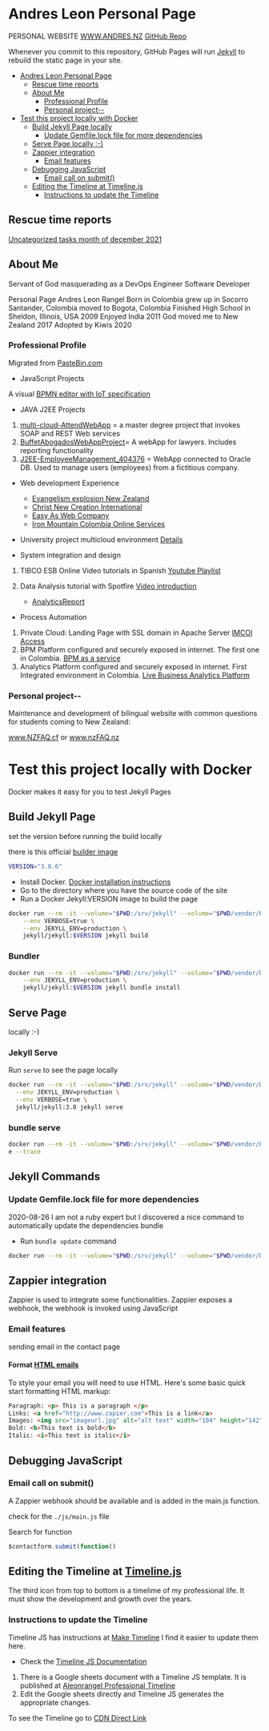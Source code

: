 # Andres Leon Personal Page

PERSONAL WEBSITE [WWW.ANDRES.NZ](http://www.andres.nz)
[GitHub Repo](https://github.com/aleon1220/aleon1220.github.io)

Whenever you commit to this repository, GitHub Pages will run [Jekyll](https://jekyllrb.com/) to rebuild the static page in your site.

- [Andres Leon Personal Page](#andres-leon-personal-page)
  - [Rescue time reports](#rescue-time-reports)
  - [About Me](#about-me)
    - [Professional Profile](#professional-profile)
    - [Personal project--](#personal-project--)
- [Test this project locally with Docker](#test-this-project-locally-with-docker)
  - [Build Jekyll Page locally](#build-jekyll-page-locally)
    - [Update Gemfile.lock file for more dependencies](#update-gemfilelock-file-for-more-dependencies)
  - [Serve Page locally :-)](#serve-page-locally--)
  - [Zappier integration](#zappier-integration)
    - [Email features](#email-features)
  - [Debugging JavaScript](#debugging-javascript)
    - [Email call on submit()](#email-call-on-submit)
  - [Editing the Timeline at Timeline.js](#editing-the-timeline-at-timelinejs)
    - [Instructions to update the Timeline](#instructions-to-update-the-timeline)

## Rescue time reports

[Uncategorized tasks month of december 2021](https://www.rescuetime.com/browse/overview/1/by/rank/for/the/month/of/2021-12-1/?schedule_id=7865667)

## About Me

Servant of God masquerading as a DevOps Engineer Software Developer

Personal Page Andres Leon Rangel Born in Colombia
grew up in Socorro Santander, Colombia
moved to Bogota, Colombia
Finished High School in Sheldon, Illinois, USA 2009
Enjoyed India 2011
God moved me to New Zealand 2017
Adopted by Kiwis 2020

### Professional Profile

Migrated from [PasteBin.com](https://pastebin.com/raw/K8qm2NqZ)

- JavaScript Projects

A visual [BPMN editor with IoT specification](http://andres.nz/BPMN-For-IoT-Editor/)

- JAVA J2EE Projects

1. [multi-cloud-AttendWebApp](https://github.com/aleon1220/multi-cloud-AttendWebApp) = a master degree project that invokes SOAP and REST Web services
2. [BuffetAbogadosWebAppProject](https://github.com/aleon1220/BuffetAbogadosWebAppProject)= A webApp for lawyers. Includes reporting functionality
3. [J2EE-EmployeeManagement_404376](https://github.com/aleon1220/J2EE-EmployeeManagement_404376) = WebApp connected to Oracle DB. Used to manage users (employees) from a fictitious company.

- Web development Experience

  - [Evangelism explosion New Zealand](www.ee.org.nz)
  - [Christ New Creation International](http://cncinternational.org/)
  - [Easy As Web Company](https://easyasweb.co.nz/#work)
  - [Iron Mountain Colombia Online Services](https://www.imcolonline.com/)
- University project multicloud environment [Details](https://tinyurl.com/SOA-MCLOUD)
- System integration and design

1. TIBCO ESB Online Video tutorials in Spanish [Youtube Playlist](https://www.youtube.com/playlist?list=PLYKl7T_I63IsJWCQYzJg1WFD10CoxglII)
2. Data Analysis tutorial with Spotfire [Video introduction](https://youtu.be/NkRo1r_r7OQ?list=PLYKl7T_I63IuU6nPDhm2dmuLqzYCDLRhc)

   - [AnalyticsReport](www.tinyurl.com/AleonAnalyticsReport)

- Process Automation

1. Private Cloud: Landing Page with SSL domain in Apache Server
   [IMCOl Access](https://www.imcolonline.com/)
2. BPM Platform configured and securely exposed in internet. The first one in Colombia.
   [BPM as a service](https://www.imcolonline.com/p/openspace/openspace.html)
3. Analytics Platform configured and securely exposed in internet. First Integrated environment in Colombia.
   [Live Business Analytics Platform](https://www.imcolonline.com/spotfire/)
   <!-- operador/Imco* -->

### Personal project--

Maintenance and development of bilingual website with common questions for students coming to New Zealand:

www.NZFAQ.cf or www.nzFAQ.nz

# Test this project locally with Docker

Docker makes it easy for you to test Jekyll Pages

## Build Jekyll Page

set the version before running the build locally

there is this official [builder image](https://github.com/envygeeks/jekyll-docker#readme)

```bash
VERSION="3.8.6"
```

- Install Docker. [Docker installation instructions](https://docs.docker.com/get-docker/)
- Go to the directory where you have the source code of the site
- Run a Docker Jekyll:VERSION image to build the page

```bash
docker run --rm -it --volume="$PWD:/srv/jekyll" --volume="$PWD/vendor/bundle:/usr/local/bundle" \
	--env VERBOSE=true \
	--env JEKYLL_ENV=production \
	jekyll/jekyll:$VERSION jekyll build
```

### Bundler

```bash
docker run --rm -it --volume="$PWD:/srv/jekyll" --volume="$PWD/vendor/bundle:/usr/local/bundle" \
	--env JEKYLL_ENV=production \
	jekyll/jekyll:$VERSION jekyll bundle install
```

## Serve Page

locally :-)

### Jekyll Serve

Run `serve` to see the page locally

```bash
docker run --rm -it --volume="$PWD:/srv/jekyll" --volume="$PWD/vendor/bundle:/usr/local/bundle" \
  --env JEKYLL_ENV=production \
  --env VERBOSE=true \
  jekyll/jekyll:3.8 jekyll serve
```

### bundle serve

```bash
docker run --rm -it --volume="$PWD:/srv/jekyll" --volume="$PWD/vendor/bundle:/usr/local/bundle" --env JEKYLL_ENV=production jekyll/jekyll:3.8 bundle exec jekyll serv
e --trace
```

## Jekyll Commands

### Update Gemfile.lock file for more dependencies

2020-08-26 I am not a ruby expert but I discovered a nice command to automatically update the dependencies bundle

- Run `bundle update` command

```bash
docker run --rm -it --volume="$PWD:/srv/jekyll" --volume="$PWD/vendor/bundle:/usr/local/bundle" --env JEKYLL_ENV=production jekyll/jekyll:3.8 bundle update
```

## Zappier integration

Zappier is used to integrate some functionalities. Zappier exposes a webhook, the webhook is invoked using JavaScript

### Email features

sending email in the contact page

#### Format [HTML emails](https://zapier.com/help/create/email-and-text-messages/send-emails-in-zaps#common-problems-email)

To style your email you will need to use HTML. Here's some basic quick start formatting HTML markup:

```html
Paragraph: <p> This is a paragraph </p>
Links: <a href="http://www.zapier.com">This is a link</a>
Images: <img src="imageurl.jpg" alt="alt text" width="104" height="142">
Bold: <b>This text is bold</b>
Italic: <i>This text is italic</i>
```

## Debugging JavaScript

### Email call on submit()

A Zappier webhook should be available and is added in the main.js function.

check for the `./js/main.js` file

Search for function

```javascript
$contactform.submit(function() 
```

## Editing the Timeline at [Timeline.js](https://timeline.knightlab.com/)

The third icon from top to bottom is a timelime of my professional life. It must show the development and growth over the years.

### Instructions to update the Timeline

Timeline JS has instructions at [Make Timeline](https://timeline.knightlab.com/#make) I find it easier to update them here.

- Check the [Timeline JS Documentation](http://timeline.knightlab.com/docs/index.html)

1. There is a Google sheets document with a Timeline JS template. It is published at [Aleonrangel Professional Timeline](https://docs.google.com/spreadsheets/d/e/2PACX-1vTA5gLh2-jJJFkM_L2WLx913aEpHNY0cQdCjKnRmO-iW0713mfjI3Wu1I8x-NqsRt66yjnOQomNBEpb/pubhtml)
2. Edit the Google sheets directly and Timeline JS generates the appropriate changes.

To see the Timeline go to [CDN Direct Link](https://cdn.knightlab.com/libs/timeline3/latest/embed/index.html?source=1G1b9cEH8MR9pjio6ZaprRYcIzoJhcrmAcyuUfSbZscM&font=Default&lang=en&debug=true&initial_zoom=3&height=650)
